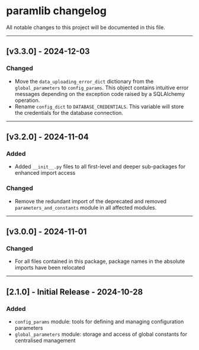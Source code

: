 # paramlib changelog

All notable changes to this project will be documented in this file.

---

## [v3.3.0] - 2024-12-03

### Changed

- Move the `data_uploading_error_dict` dictionary from the `global_parameters` to `config_params`. This object contains intuitive error messages depending on the exception code raised by a SQLAlchemy operation.
- Rename `config_dict` to `DATABASE_CREDENTIALS`. This variable will store the credentials for the database connection.

---

## [v3.2.0] - 2024-11-04

### Added

- Added `__init__.py` files to all first-level and deeper sub-packages for enhanced import access

### Changed

- Remove the redundant import of the deprecated and removed `parameters_and_constants` module in all affected modules.

---

## [v3.0.0] - 2024-11-01

### Changed
- For all files contained in this package, package names in the absolute imports have been relocated

---

## [2.1.0] - Initial Release - 2024-10-28

### Added
- `config_params` module: tools for defining and managing configuration parameters
- `global_parameters` module: storage and access of global constants for centralised management
